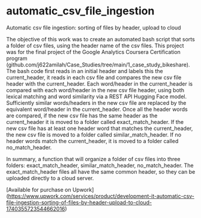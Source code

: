 # automatic_csv_file_ingestion

Automatic csv file ingestion: sorting of files by header, upload to cloud

The objective of this work was to create an automated bash script that sorts a folder of csv files, using the header name of the csv files. This project was for the final project of the Google Analytics Coursera Certification program (github.com/j622amilah/Case_Studies/tree/main/1_case_study_bikeshare). The bash code first reads in an initial header and labels this the current_header, it reads in each csv file and compares the new csv file header with the current_header. Each word/header in the current_header is compared with each word/header in the new csv file header, using both lexical matching and word similarity via a REST API Hugging Face model. Sufficiently similar words/headers in the new csv file are replaced by the equivalent word/header in the current_header. Once all the header words are compared, if the new csv file has the same header as the current_header it is moved to a folder called exact_match_header. If the new csv file has at least one header word that matches the current_header, the new csv file is moved to a folder called similar_match_header. If no header words match the current_header, it is moved to a folder called no_match_header.

In summary, a function that will organize a folder of csv files into three folders: exact_match_header, similar_match_header, no_match_header. The exact_match_header files all have the same common header, so they can be uploaded directly to a cloud server.

[Available for purchase on Upwork] (https://www.upwork.com/services/product/development-it-automatic-csv-file-ingestion-sorting-of-files-by-header-upload-to-cloud-1740355723544662016)
